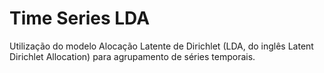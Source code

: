 # Time Series LDA

Utilização do modelo Alocação Latente de Dirichlet (LDA, do inglês Latent Dirichlet Allocation) para agrupamento de séries temporais.
